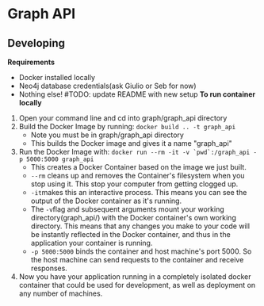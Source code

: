 # Graph API

## Developing
__Requirements__
 * Docker installed locally
 * Neo4j database credentials(ask Giulio or Seb for now)
 * Nothing else!
#TODO: update README with new setup
 __To run container locally__
 1) Open your command line and cd into graph/graph_api directory
 2) Build the Docker Image by running: `docker build .. -t graph_api`
    * Note you must be in graph/graph_api directory
    * This builds the Docker image and gives it a name "graph_api"
 3) Run the Docker Image with: ``docker run --rm -it -v `pwd`:/graph_api -p 5000:5000 graph_api``
    * This creates a Docker Container based on the image we just built.
    * `--rm` cleans up and removes the Container's filesystem when you stop using it. This stop your computer from getting clogged up.
    * `-it`makes this an interactive process. This means you can see the output of the Docker container as it's running.
    * The `-v`flag and subsequent arguments mount your working directory(graph_api/) with the Docker container's own working directory. This means that any changes you make to your code will be instantly reflected in the Docker container, and thus in the application your container is running.
    * `-p 5000:5000` binds the container and host machine's port 5000. So the host machine can send requests to the container and receive responses.
 4) Now you have your application running in a completely isolated docker container that could be used for development, as well as deployment on any number of machines.
